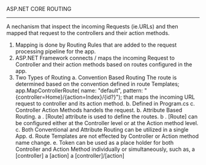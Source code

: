 ASP.NET CORE
ROUTING
********

A nechanism that inspect the incoming Requests (ie.URLs) and then mapped that request to the controllers and their action methods.
1. Mapping is done by Routing Rules that are added to the request processing pipeline for the app.
1. ASP.NET Framework connects / maps the incoming Request to Controller and their action methods based on routes configured in the app.
1. Two Types of Routing
	a. Convention Based Routing
		The route is determined based on the convention defined in route Templates;
		app.MapControllerRoute(
                name: "default",
                pattern: "{controller=Home}/{action=Index}/{id?}");
		that maps the incoming URL request to controller and its action method.
	b. Defined in Program.cs 
	c. Controller Action Methods handels the request.
	b. Attribute Based Routing.
		a . [Route] attribute is used to define the routes.
		b . [Route] can be configured either at the Controller level or at the Action method level.
		c. Both Conventional and Attribute Routing can be utilized in a single App.
		d. Route Templates are not effected by Controller or Action method name change.
		e. Token can be used as a place holder for both Controller and Action Method individually or simultaneously, such as,
			a [controller]
			a [action]
			a [controller]/[action]
